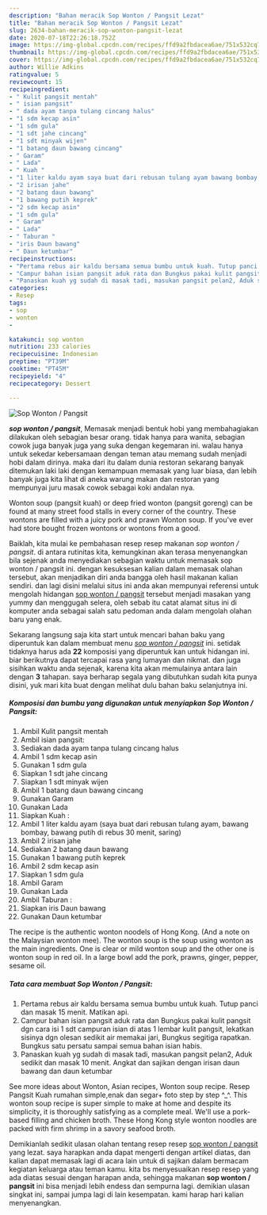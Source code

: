 ```yaml
---
description: "Bahan meracik Sop Wonton / Pangsit Lezat"
title: "Bahan meracik Sop Wonton / Pangsit Lezat"
slug: 2634-bahan-meracik-sop-wonton-pangsit-lezat
date: 2020-07-18T22:26:18.752Z
image: https://img-global.cpcdn.com/recipes/ffd9a2fbdacea6ae/751x532cq70/sop-wonton-pangsit-foto-resep-utama.jpg
thumbnail: https://img-global.cpcdn.com/recipes/ffd9a2fbdacea6ae/751x532cq70/sop-wonton-pangsit-foto-resep-utama.jpg
cover: https://img-global.cpcdn.com/recipes/ffd9a2fbdacea6ae/751x532cq70/sop-wonton-pangsit-foto-resep-utama.jpg
author: Willie Adkins
ratingvalue: 5
reviewcount: 15
recipeingredient:
- " Kulit pangsit mentah"
- " isian pangsit"
- " dada ayam tanpa tulang cincang halus"
- "1 sdm kecap asin"
- "1 sdm gula"
- "1 sdt jahe cincang"
- "1 sdt minyak wijen"
- "1 batang daun bawang cincang"
- " Garam"
- " Lada"
- " Kuah "
- "1 liter kaldu ayam saya buat dari rebusan tulang ayam bawang bombay bawang putih di rebus 30 menit saring"
- "2 irisan jahe"
- "2 batang daun bawang"
- "1 bawang putih keprek"
- "2 sdm kecap asin"
- "1 sdm gula"
- " Garam"
- " Lada"
- " Taburan "
- "iris Daun bawang"
- " Daun ketumbar"
recipeinstructions:
- "Pertama rebus air kaldu bersama semua bumbu untuk kuah. Tutup panci dan masak 15 menit. Matikan api."
- "Campur bahan isian pangsit aduk rata dan Bungkus pakai kulit pangsit dgn cara isi 1 sdt campuran isian di atas 1 lembar kulit pangsit, lekatkan sisinya dgn olesan sedikit air memakai jari, Bungkus segitiga rapatkan. Bungkus satu persatu sampai semua bahan isian habis."
- "Panaskan kuah yg sudah di masak tadi, masukan pangsit pelan2, Aduk sedikit dan masak 10 menit. Angkat dan sajikan dengan irisan daun bawang dan daun ketumbar"
categories:
- Resep
tags:
- sop
- wonton
- 

katakunci: sop wonton  
nutrition: 233 calories
recipecuisine: Indonesian
preptime: "PT39M"
cooktime: "PT45M"
recipeyield: "4"
recipecategory: Dessert

---
```



![Sop Wonton / Pangsit](https://img-global.cpcdn.com/recipes/ffd9a2fbdacea6ae/751x532cq70/sop-wonton-pangsit-foto-resep-utama.jpg)

<b><i>sop wonton / pangsit</i></b>, Memasak menjadi bentuk hobi yang membahagiakan dilakukan oleh sebagian besar orang. tidak hanya para wanita, sebagian cowok juga banyak juga yang suka dengan kegemaran ini. walau hanya untuk sekedar kebersamaan dengan teman atau memang sudah menjadi hobi dalam dirinya. maka dari itu dalam dunia restoran sekarang banyak ditemukan laki laki dengan kemampuan memasak yang luar biasa, dan lebih banyak juga kita lihat di aneka warung makan dan restoran yang mempunyai juru masak cowok sebagai koki andalan nya.

Wonton soup (pangsit kuah) or deep fried wonton (pangsit goreng) can be found at many street food stalls in every corner of the country. These wontons are filled with a juicy pork and prawn Wonton soup. If you&#39;ve ever had store bought frozen wontons or wontons from a good.

Baiklah, kita mulai ke pembahasan resep resep makanan <i>sop wonton / pangsit</i>. di antara rutinitas kita, kemungkinan akan terasa menyenangkan bila sejenak anda menyediakan sebagian waktu untuk memasak sop wonton / pangsit ini. dengan kesuksesan kalian dalam memasak olahan tersebut, akan menjadikan diri anda bangga oleh hasil makanan kalian sendiri. dan lagi disini melalui situs ini anda akan mempunyai referensi untuk mengolah hidangan <u>sop wonton / pangsit</u> tersebut menjadi masakan yang yummy dan menggugah selera, oleh sebab itu catat alamat situs ini di komputer anda sebagai salah satu pedoman anda dalam mengolah olahan baru yang enak.


Sekarang langsung saja kita start untuk mencari bahan baku yang diperuntuk kan dalam membuat menu <u><i>sop wonton / pangsit</i></u> ini. setidak tidaknya harus ada <b>22</b> komposisi yang diperuntuk kan untuk hidangan ini. biar berikutnya dapat tercapai rasa yang lumayan dan nikmat. dan juga sisihkan waktu anda sejenak, karena kita akan memulainya antara lain dengan <b>3</b> tahapan. saya berharap segala yang dibutuhkan sudah kita punya disini, yuk mari kita buat dengan melihat dulu bahan baku selanjutnya ini.

<!--inarticleads1-->

##### Komposisi dan bumbu yang digunakan untuk menyiapkan Sop Wonton / Pangsit:

1. Ambil  Kulit pangsit mentah
1. Ambil  isian pangsit:
1. Sediakan  dada ayam tanpa tulang cincang halus
1. Ambil 1 sdm kecap asin
1. Gunakan 1 sdm gula
1. Siapkan 1 sdt jahe cincang
1. Siapkan 1 sdt minyak wijen
1. Ambil 1 batang daun bawang cincang
1. Gunakan  Garam
1. Gunakan  Lada
1. Siapkan  Kuah :
1. Ambil 1 liter kaldu ayam (saya buat dari rebusan tulang ayam, bawang bombay, bawang putih di rebus 30 menit, saring)
1. Ambil 2 irisan jahe
1. Sediakan 2 batang daun bawang
1. Gunakan 1 bawang putih keprek
1. Ambil 2 sdm kecap asin
1. Siapkan 1 sdm gula
1. Ambil  Garam
1. Gunakan  Lada
1. Ambil  Taburan :
1. Siapkan iris Daun bawang
1. Gunakan  Daun ketumbar


The recipe is the authentic wonton noodels of Hong Kong. (And a note on the Malaysian wonton mee). The wonton soup is the soup using wonton as the main ingredients. One is clear or mild wonton soup and the other one is wonton soup in red oil. In a large bowl add the pork, prawns, ginger, pepper, sesame oil. 

<!--inarticleads2-->

##### Tata cara membuat Sop Wonton / Pangsit:

1. Pertama rebus air kaldu bersama semua bumbu untuk kuah. Tutup panci dan masak 15 menit. Matikan api.
1. Campur bahan isian pangsit aduk rata dan Bungkus pakai kulit pangsit dgn cara isi 1 sdt campuran isian di atas 1 lembar kulit pangsit, lekatkan sisinya dgn olesan sedikit air memakai jari, Bungkus segitiga rapatkan. Bungkus satu persatu sampai semua bahan isian habis.
1. Panaskan kuah yg sudah di masak tadi, masukan pangsit pelan2, Aduk sedikit dan masak 10 menit. Angkat dan sajikan dengan irisan daun bawang dan daun ketumbar


See more ideas about Wonton, Asian recipes, Wonton soup recipe. Resep Pangsit Kuah rumahan simple,enak dan segar+ foto step by step ^_^. This wonton soup recipe is super simple to make at home and despite its simplicity, it is thoroughly satisfying as a complete meal. We&#39;ll use a pork-based filling and chicken broth. These Hong Kong style wonton noodles are packed with firm shrimp in a savory seafood broth. 

Demikianlah sedikit ulasan olahan tentang resep resep <u>sop wonton / pangsit</u> yang lezat. saya harapkan anda dapat mengerti dengan artikel diatas, dan kalian dapat memasak lagi di acara lain untuk di sajikan dalam bermacam kegiatan keluarga atau teman kamu. kita bs menyesuaikan resep resep yang ada diatas sesuai dengan harapan anda, sehingga makanan <b>sop wonton / pangsit</b> ini bisa menjadi lebih endess dan sempurna lagi. demikian ulasan singkat ini, sampai jumpa lagi di lain kesempatan. kami harap hari kalian menyenangkan.
